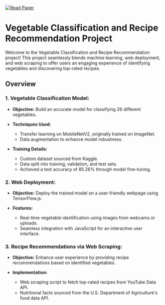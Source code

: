 [![Read Paper](https://img.shields.io/badge/Read-Paper-blue)](https://github.com/Gaurang111/Vegetable-Classification/blob/main/Paper.pdf)

# Vegetable Classification and Recipe Recommendation Project

Welcome to the Vegetable Classification and Recipe Recommendation project! This project seamlessly blends machine learning, web deployment, and web scraping to offer users an engaging experience of identifying vegetables and discovering top-rated recipes.

## Overview

### 1. Vegetable Classification Model:

   - **Objective:** Build an accurate model for classifying 26 different vegetables.
   
   - **Techniques Used:**
     - Transfer learning on MobileNetV2, originally trained on ImageNet.
     - Data augmentation to enhance model robustness.

   - **Training Details:**
     - Custom dataset sourced from Kaggle.
     - Data split into training, validation, and test sets.
     - Achieved a test accuracy of 85.26% through model fine-tuning.

### 2. Web Deployment:

   - **Objective:** Deploy the trained model on a user-friendly webpage using TensorFlow.js.
   
   - **Features:**
     - Real-time vegetable identification using images from webcams or uploads.
     - Seamless integration with JavaScript for an interactive user interface.

### 3. Recipe Recommendations via Web Scraping:

   - **Objective:** Enhance user experience by providing recipe recommendations based on identified vegetables.
   
   - **Implementation:**
     - Web scraping script to fetch top-rated recipes from YouTube Data API.
     - Nutritional facts sourced from the U.S. Department of Agriculture's food data API.

